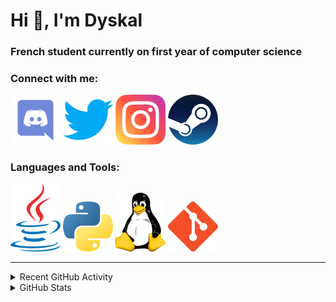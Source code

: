 # Hi 👋, I'm Dyskal

### French student currently on first year of computer science

### Connect with me:

![Discord](./images/discord.svg "Dyskal#9636")
[![Twitter](./images/twitter.svg "@dyskal")](https://twitter.com/dyskal)
[![Instagram](./images/insta.svg "@dyskal")](https://instagram.com/dyskal)
[![Steam](./images/steam.svg "dyskal")](https://steamcommunity.com/id/dyskal/)

### Languages and Tools:

[![Java](./images/java.svg)](https://www.oracle.com/java/)
[![Python](./images/python.svg)](https://www.python.org/)
![Linux](./images/linux.svg)
[![Git](./images/git.svg)](https://git-scm.com/)

---

<details>
<summary>Recent GitHub Activity</summary>

<!--START_SECTION:activity-->


1. 🎉 Merged PR [#38](https://github.com/Dyskal/TwitchPlayerOpener/pull/38) in [Dyskal/TwitchPlayerOpener](https://github.com/Dyskal/TwitchPlayerOpener)
2. 🎉 Merged PR [#37](https://github.com/Dyskal/TwitchPlayerOpener/pull/37) in [Dyskal/TwitchPlayerOpener](https://github.com/Dyskal/TwitchPlayerOpener)
3. 🎉 Merged PR [#36](https://github.com/Dyskal/TwitchPlayerOpener/pull/36) in [Dyskal/TwitchPlayerOpener](https://github.com/Dyskal/TwitchPlayerOpener)
4. 🎉 Merged PR [#35](https://github.com/Dyskal/TwitchPlayerOpener/pull/35) in [Dyskal/TwitchPlayerOpener](https://github.com/Dyskal/TwitchPlayerOpener)
5. 🎉 Merged PR [#30](https://github.com/Dyskal/DiscordRP/pull/30) in [Dyskal/DiscordRP](https://github.com/Dyskal/DiscordRP)
5. 🎉 Merged PR [#16](https://github.com/Dyskal/DiscordRP/pull/16) in [Dyskal/DiscordRP](https://github.com/Dyskal/DiscordRP)
6. 🎉 Merged PR [#17](https://github.com/Dyskal/TwitchPlayerOpener/pull/17) in [Dyskal/TwitchPlayerOpener](https://github.com/Dyskal/TwitchPlayerOpener)

<!--END_SECTION:activity-->

</details>

<details>
<summary>GitHub Stats</summary>

![GitHub Stats](https://github-readme-stats.vercel.app/api/top-langs?username=dyskal&show_icons=true&locale=en&layout=compact&card_width=445&langs_count=10&hide_borders=true)
![GitHub Stats](https://github-readme-stats.vercel.app/api?username=dyskal&show_icons=true&locale=en&include_all_commits=true&hide_borders=true)
</details>

